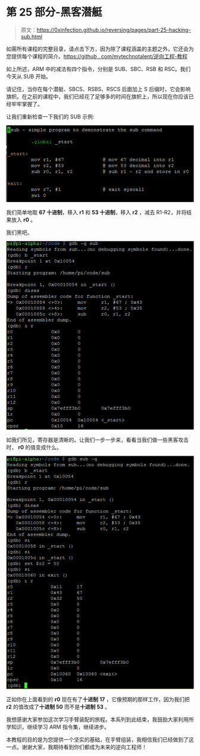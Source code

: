 # 第 25 部分-黑客潜艇

> 原文：<https://0xinfection.github.io/reversing/pages/part-25-hacking-sub.html>

如需所有课程的完整目录，请点击下方，因为除了课程涵盖的主题之外，它还会为您提供每个课程的简介。[https://github . com/mytechnotalent/逆向工程-教程](https://github.com/mytechnotalent/Reverse-Engineering-Tutorial)

如上所述，ARM 中的减法有四个指令，分别是 SUB、SBC、RSB 和 RSC。我们今天从 SUB 开始。

请记住，当你在每个潜艇、SBCS、RSBS、RSCS 后面加上 S 后缀时，它会影响旗帜。在之前的课程中，我们已经花了足够多的时间在旗帜上，所以现在你应该已经牢牢掌握了。

让我们重新检查一下我们的 SUB 示例:

![](img/4fa14a1f454f488f58369b18366e4345.png)

我们简单地取 **67 十进制**，移入 **r1** 和 **53 十进制**，移入 **r2** ，减去 R1-R2，并将结果放入 **r0** 。

我们黑吧。

![](img/63fedefe1bdf2a64ebec6f45f36affb1.png)

如我们所见，寄存器是清晰的。让我们一步一步来，看看当我们做一些黑客攻击时， **r0** 的值变成什么。

![](img/849e38ba5128d070f987cd6bd4781726.png)

正如你在上面看到的 **r0** 现在有了**十进制** **17** ，它像预期的那样工作，因为我们把 **r2** 的值改成了**十进制 50** 而不是**十进制 53** 。

我想感谢大家参加这次学习手臂装配的旅程。本系列到此结束，我鼓励大家利用所学知识，继续学习 ARM 指令集，继续进步。

本教程的目的是为您提供一个坚实的基础，在手臂组装，我相信我们已经做到了这一点。谢谢大家，我期待看到你们都成为未来的逆向工程师！